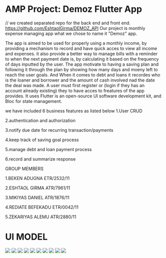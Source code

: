 # AMP Project: Demoz Flutter App
// we created separated repo for the back end and front end. https://github.com/EshtaolGirma/DEMOZ_API
Our project is monthly expense managing app what we chose to name it "Demoz" app.

The app is aimed to be used for properly using a monthly income, by providing a mechanism to record and have quick acces to view all income and expenses. it also provide a better way to manage bills with a reminder to when the next payment date is, by calculating it based on the frequency of days inputted by the user. The app motivate to having a saving plan and following it through the plan by showing how many days and moeny left to reach the user goals. And When it comes to debt and loans it recordes who is the loaner and borrower and the amount of cash involved nad the date the deal was made.
A user must first register or (login if they has an account already existing) they to have acces to freatures of the app provides.
It uses Flutter is an open-source UI software development kit, and Bloc for state management.





we have included 6 business features as listed below
1.User CRUD

2.authentication and authorization

3.notify due date for recurring transaction/payments

4.keep track of saving goal process

5.manage debt and loan payment process

6.record and summarize response

GROUP MEMBERS

1.BEKEN ADUGNA ETR/2532/11

2.ESHTAOL GIRMA ATR/7961/11

3.MIKIYAS DANIEL ATR/1876/11

4.REDIATE BEFEKADU ETR/0042/11

5.ZEKARIYAS ALEMU ATR/2880/11

# UI MODEL

![](UI_MODELS/contact.jpg)
![](UI_MODELS/catagories.jpg)
![](UI_MODELS/contact.jpg)
![](UI_MODELS/expense.jpg)
![](UI_MODELS/home.jpg)
![](UI_MODELS/income.jpg)
![](UI_MODELS/login.jpg)
![](UI_MODELS/register.jpg)
![](UI_MODELS/save.jpg)
![](UI_MODELS/saving.jpg)
